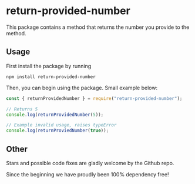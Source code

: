 # return-provided-number

This package contains a method that returns the number you provide to the method.

## Usage

First install the package by running

`npm install return-provided-number`

Then, you can begin using the package. Small example below:

```javascript
const { returnProvidedNumber } = require("return-provided-number");

// Returns 5
console.log(returnProvidedNumber(5));

// Example invalid usage, raises typeError
console.log(returnProviedNumber(true));
```

## Other

Stars and possible code fixes are gladly welcome by the Github repo.

Since the beginning we have proudly been 100% dependency free!
